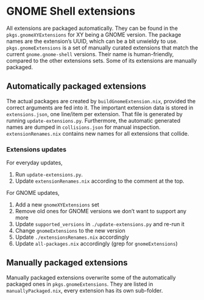 # GNOME Shell extensions

All extensions are packaged automatically. They can be found in the `pkgs.gnomeXYExtensions` for XY being a GNOME version. The package names are the extension’s UUID, which can be a bit unwieldy to use. `pkgs.gnomeExtensions` is a set of manually curated extensions that match the current `gnome.gnome-shell` versions. Their name is human-friendly, compared to the other extensions sets. Some of its extensions are manually packaged.

## Automatically packaged extensions

The actual packages are created by `buildGnomeExtension.nix`, provided the correct arguments are fed into it. The important extension data is stored in `extensions.json`, one line/item per extension. That file is generated by running `update-extensions.py`. Furthermore, the automatic generated names are dumped in `collisions.json` for manual inspection. `extensionRenames.nix` contains new names for all extensions that collide.

### Extensions updates

For everyday updates,

1. Run `update-extensions.py`.
2. Update `extensionRenames.nix` according to the comment at the top.

For GNOME updates,

1. Add a new `gnomeXYExtensions` set
2. Remove old ones for GNOME versions we don’t want to support any more
3. Update `supported_versions` in `./update-extensions.py` and re-run it
4. Change `gnomeExtensions` to the new version
5. Update `./extensionsRenames.nix` accordingly
6. Update `all-packages.nix` accordingly (grep for `gnomeExtensions`)

## Manually packaged extensions

Manually packaged extensions overwrite some of the automatically packaged ones in `pkgs.gnomeExtensions`. They are listed in `manuallyPackaged.nix`, every extension has its own sub-folder.

